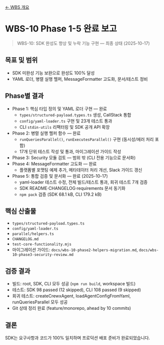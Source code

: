 [← WBS 개요](../wbs.md)

# WBS-10 Phase 1-5 완료 보고

> WBS-10: SDK 완성도 향상 및 누락 기능 구현 — 최종 상태 (2025-10-17)

## 목표 및 범위
- SDK 미완성 기능 보완으로 완성도 100% 달성
- YAML 로더, 병렬 실행 헬퍼, MessageFormatter 고도화, 문서/테스트 정비

## Phase별 결과
- Phase 1: 핵심 타입 정의 및 YAML 로더 구현 — 완료
  - `types/structured-payload.types.ts` 생성, CallStack 통합
  - `config/yaml-loader.ts` 구현 및 23개 테스트 통과
  - CLI `stdin-utils` 리팩터링 및 SDK 공개 API 확장
- Phase 2: 병렬 실행 헬퍼 함수 — 완료
  - `runQueriesParallel()`, `runExecutesParallel()` 구현 (동시성/에러 처리 포함)
  - 17개 단위 테스트 작성 및 통과, 마이그레이션 가이드 작성
- Phase 3: Security 모듈 검토 — 범위 밖 (CLI 전용 기능으로 문서화)
- Phase 4: MessageFormatter 고도화 — 완료
  - 플랫폼별 포맷팅 예제 추가, 메타데이터 처리 개선, Slack 가이드 갱신
- Phase 5: 통합 검증 및 문서화 — 완료 (2025-10-17)
  - yaml-loader 테스트 수정, 전체 빌드/테스트 통과, 회귀 테스트 7개 검증
  - SDK README·CHANGELOG·requirements 문서 동기화
  - `npm pack` 검증 (SDK 68.1 kB, CLI 179.2 kB)

## 핵심 산출물
- `types/structured-payload.types.ts`
- `config/yaml-loader.ts`
- `parallel/helpers.ts`
- `CHANGELOG.md`
- `test-core-functionality.mjs`
- 마이그레이션 가이드: `docs/wbs-10-phase2-helpers-migration.md`, `docs/wbs-10-phase3-security-review.md`

## 검증 결과
- 빌드: root, SDK, CLI 모두 성공 (`npm run build`, workspace 빌드)
- 테스트: SDK 98 passed (12 skipped), CLI 108 passed (9 skipped)
- 회귀 테스트: createCrewxAgent, loadAgentConfigFromYaml, runQueriesParallel 모두 성공
- Git 상태 정리 완료 (feature/monorepo, ahead by 10 commits)

## 결론
SDK는 요구사항과 코드가 100% 일치하며 프로덕션 배포 준비가 완료되었습니다.
